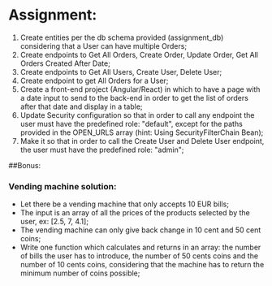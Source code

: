 # Assignment:

1. Create entities per the db schema provided (assignment_db) considering that a User can have multiple Orders;
2. Create endpoints to Get All Orders, Create Order, Update Order, Get All Orders Created After Date;
3. Create endpoints to Get All Users, Create User, Delete User;
4. Create endpoint to get All Orders for a User;
5. Create a front-end project (Angular/React) in which to have a page with a date input to send to the back-end in order to get the list of orders after that date and display in a table;
6. Update Security configuration so that in order to call any endpoint the user must have the predefined role: "default", except for the paths provided in the OPEN_URLS array (hint: Using SecurityFilterChain Bean);
7. Make it so that in order to call the Create User and Delete User endpoint, the user must have the predefined role: "admin";




##Bonus:
### Vending machine solution: 
* Let there be a vending machine that only accepts 10 EUR bills;
* The input is an array of all the prices of the products selected by the user, ex: [2.5, 7, 4.1];
* The vending machine can only give back change in 10 cent and 50 cent coins;
* Write one function which calculates and returns in an array: the number of bills the user has to introduce, the number of 50 cents coins and the number of 10 cents coins, considering that the machine has to return the minimum number of coins possible;
